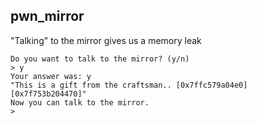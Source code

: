 ## pwn_mirror
"Talking" to the mirror gives us a memory leak
```
Do you want to talk to the mirror? (y/n)
> y
Your answer was: y
"This is a gift from the craftsman.. [0x7ffc579a04e0] [0x7f753b204470]"
Now you can talk to the mirror.
> 

```

